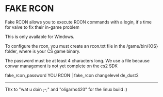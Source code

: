 
# FAKE RCON

Fake RCON allows you to execute RCON commands with a login, it's time for valve to fix their in-game problem

This is only available for Windows.

To configure the rcon, you must create an rcon.txt file in the /game/bin/{OS} folder, where is your CS game binary.

The password must be at least 4 characters long. We use a file because convar management is not yet complete on the cs2 SDK

fake_rcon_password YOU RCON | fake_rcon changelevel de_dust2

---
Thx to "wat u doin ;-;" and "oligarhs420" for the linux build :)
